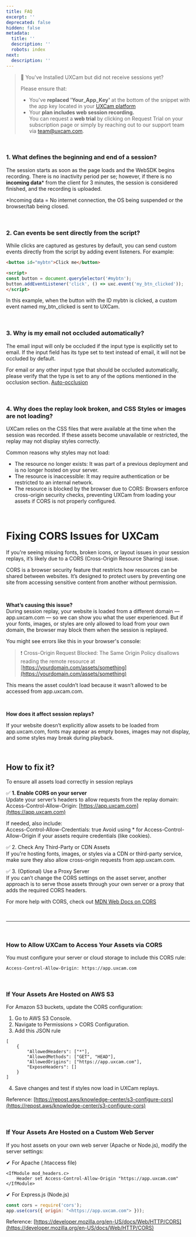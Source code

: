 ```yaml
---
title: FAQ
excerpt: ''
deprecated: false
hidden: false
metadata:
  title: ''
  description: ''
  robots: index
next:
  description: ''
---
```

> 🚧 You've Installed UXCam but did not receive sessions yet?
>
> Please ensure that:
>
> * You've **replaced 'Your\_App\_Key'** at the bottom of the snippet with the app key located in your [UXCam platform](https://app.uxcam.com/integration)
> * Your **plan includes web session recording.**\
>   You can request a **web trial** by clicking on Request Trial on your subscription page or simply by reaching out to our support team via [team@uxcam.com](mailto:team@uxcam.com).

<br />

### 1. What defines the beginning and end of a session?

The session starts as soon as the page loads and the WebSDK begins recording. There is no inactivity period per se; however, if there is no **incoming data**\* from the client for 3 minutes, the session is considered finished, and the recording is uploaded.

\*Incoming data = No internet connection, the OS being suspended or the browser/tab being closed.

<br />

### 2. Can events be sent directly from the script?

While clicks are captured as gestures by default, you can send custom events directly from the script by adding event listeners. For example:

```html
<button id="mybtn">Click me</button>

<script>
const button = document.querySelector('#mybtn');
button.addEventListener('click', () => uxc.event('my_btn_clicked'));
</script>
```

In this example, when the button with the ID mybtn is clicked, a custom event named my\_btn\_clicked is sent to UXCam.

<br />

### 3. Why is my email not occluded automatically?

The email input will only be occluded if the input type is explicitly set to email. If the input field has its type set to text instead of email, it will not be occluded by default.

For email or any other input type that should be occluded automatically, please verify that the type is set to any of the options mentioned in the occlusion section. [Auto-occlusion](https://developer.uxcam.com/docs/installation#default-occlusion)

<br />

### 4. Why does the replay look broken, and CSS Styles or images are not loading?

UXCam relies on the CSS files that were available at the time when the session was recorded. If these assets become unavailable or restricted, the replay may not display styles correctly.

Common reasons why styles may not load:

* The resource no longer exists: It was part of a previous deployment and is no longer hosted on your server.
* The resource is inaccessible: It may require authentication or be restricted to an internal network.
* The resource is blocked by the browser due to CORS: Browsers enforce cross-origin security checks, preventing UXCam from loading your assets if CORS is not properly configured.

<br />

# Fixing CORS Issues for UXCam

If you're seeing missing fonts, broken icons, or layout issues in your session replays, it’s likely due to a CORS (Cross-Origin Resource Sharing) issue.

CORS is a browser security feature that restricts how resources can be shared between websites. It’s designed to protect users by preventing one site from accessing sensitive content from another without permission.

<br />

**What’s causing this issue?**\
During session replay, your website is loaded from a different domain — app.uxcam.com — so we can show you what the user experienced. But if your fonts, images, or styles are only allowed to load from your own domain, the browser may block them when the session is replayed.

You might see errors like this in your browser's console:

> ❗️ Cross-Origin Request Blocked: The Same Origin Policy disallows reading the remote resource at [https://yourdomain.com/assets/something](https://yourdomain.com/assets/something)

This means the asset couldn’t load because it wasn’t allowed to be accessed from app.uxcam.com.

<br />

**How does it affect session replays?**

If your website doesn’t explicitly allow assets to be loaded from app.uxcam.com, fonts may appear as empty boxes, images may not display, and some styles may break during playback.

<br />

## How to fix it?

To ensure all assets load correctly in session replays

✅ **1. Enable CORS on your server**\
Update your server’s headers to allow requests from the replay domain:
Access-Control-Allow-Origin: [https://app.uxcam.com](https://app.uxcam.com)

If needed, also include:\
Access-Control-Allow-Credentials: true
Avoid using \* for Access-Control-Allow-Origin if your assets require credentials (like cookies).

✅ 2. Check Any Third-Party or CDN Assets\
If you're hosting fonts, images, or styles via a CDN or third-party service, make sure they also allow cross-origin requests from app.uxcam.com.

✅ 3. (Optional) Use a Proxy Server\
If you can’t change the CORS settings on the asset server, another approach is to serve those assets through your own server or a proxy that adds the required CORS headers.

For more help with CORS, check out [MDN Web Docs on CORS](https://developer.mozilla.org/en-US/docs/Web/HTTP/Guides/CORS)

<br />

***

<br />

### How to Allow UXCam to Access Your Assets via CORS

You must configure your server or cloud storage to include this CORS rule:

```Text http
Access-Control-Allow-Origin: https://app.uxcam.com
```

<br />

### If Your Assets Are Hosted on AWS S3

For Amazon S3 buckets, update the CORS configuration:

1. Go to AWS S3 Console.
2. Navigate to Permissions > CORS Configuration.
3. Add this JSON rule

```Text JSON
[
    {
        "AllowedHeaders": ["*"],
        "AllowedMethods": ["GET", "HEAD"],
        "AllowedOrigins": ["https://app.uxcam.com"],
        "ExposeHeaders": []
    }
]
```

4. Save changes and test if styles now load in UXCam replays.

Reference: [https://repost.aws/knowledge-center/s3-configure-cors](https://repost.aws/knowledge-center/s3-configure-cors)

<br />

### If Your Assets Are Hosted on a Custom Web Server

If you host assets on your own web server (Apache or Node.js), modify the server settings:

✔ For Apache (.htaccess file)

```Text Apache
<IfModule mod_headers.c>
    Header set Access-Control-Allow-Origin "https://app.uxcam.com"
</IfModule>
```

✔ For Express.js (Node.js)

```javascript
const cors = require('cors');  
app.use(cors({ origin: "<https://app.uxcam.com"> }));
```

Reference: [https://developer.mozilla.org/en-US/docs/Web/HTTP/CORS](https://developer.mozilla.org/en-US/docs/Web/HTTP/CORS)